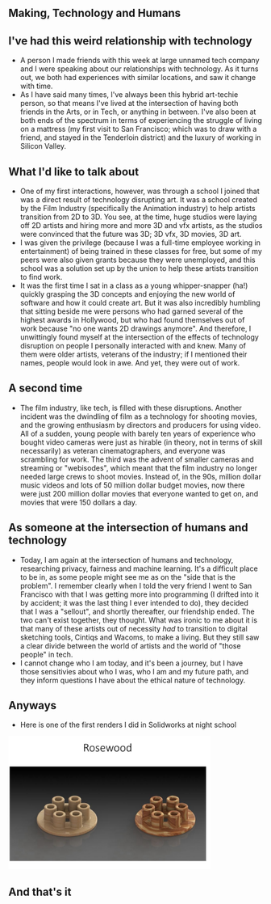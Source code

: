 ## Making, Technology and Humans

## I've had this weird relationship with technology
- A person I made friends with this week at large unnamed tech company and I were speaking about our relationships with
  technology. As it turns out, we both had experiences with similar locations, and saw it change with time.
- As I have said many times, I've always been this hybrid art-techie person, so that means I've lived at the intersection
  of having both friends in the Arts, or in Tech, or anything in between. I've also been at both ends of the spectrum in
  terms of experiencing the struggle of living on a mattress (my first visit to San Francisco; which was to draw with a 
  friend, and stayed in the Tenderloin district) and the luxury of working in Silicon Valley.
  
## What I'd like to talk about
- One of my first interactions, however, was through a school I joined that was a direct result of technology disrupting
  art. It was a school created by the Film Industry (specifically the Animation industry) to help artists transition
  from 2D to 3D. You see, at the time, huge studios were laying off 2D artists and hiring more and more 3D and vfx artists,
  as the studios were convinced that the future was 3D; 3D vfx, 3D movies, 3D art.
- I was given the privilege (because I was a full-time employee working in entertainment) of being trained in these
  classes for free, but some of my peers were also given grants because they were unemployed, and this school was a solution
  set up by the union to help these artists transition to find work.
- It was the first time I sat in a class as a young whipper-snapper (ha!) quickly grasping the 3D concepts and enjoying
  the new world of software and how it could create art. But it was also incredibly humbling that sitting beside me
  were persons who had garned several of the highest awards in Hollywood, but who had found themselves out of work
  because "no one wants 2D drawings anymore". And therefore, I unwittingly found myself at the intersection of the effects
  of technology disruption on people I personally interacted with and knew. Many of them were older artists, veterans of
  the industry; if I mentioned their names, people would look in awe. And yet, they were out of work.
  
## A second time
- The film industry, like tech, is filled with these disruptions. Another incident was the dwindling of film as a technology
  for shooting movies, and the growing enthusiasm by directors and producers for using video. All of a sudden, young
  people with barely ten years of experience who bought video cameras were just as hirable (in theory, not in terms of skill
  necessarily) as veteran cinematographers, and everyone was scrambling for work. The third was the advent of smaller cameras
  and streaming or "webisodes", which meant that the film industry no longer needed large crews to shoot movies. Instead
  of, in the 90s, million dollar music videos and lots of 50 million dollar budget movies, now there were just 200 million
  dollar movies that everyone wanted to get on, and movies that were 150 dollars a day. 
  
## As someone at the intersection of humans and technology
- Today, I am again at the intersection of humans and technology, researching privacy, fairness and machine learning. 
  It's a difficult place to be in, as some people might see me as on the "side that is the problem". I remember clearly
  when I told the very friend I went to San Francisco with that I was getting more into programming 
  (I drifted into it by accident; it was the last thing I ever intended to do), they decided that
  I was a "sellout", and shortly thereafter, our friendship ended. The two can't exist together, they thought.
  What was ironic to me about it is that many of these artists out of necessity *had* to transition to digital sketching
  tools, Cintiqs and Wacoms, to make a living. But they still saw a clear divide between the world of artists and the 
  world of "those people" in tech. 
- I cannot change who I am today, and it's been a journey, but I have those sensitivies about who I was, who I am and
  my future path, and they inform questions I have about the ethical nature of technology.
  
## Anyways
- Here is one of the first renders I did in Solidworks at night school

<img src="/images/doiknowyou/rosewood.png" width="400">

## And that's it
